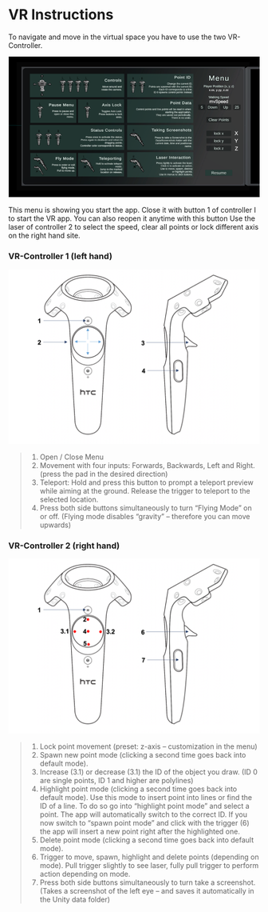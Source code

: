 
# VR Instructions

To navigate and move in the virtual space you have to use the two VR-Controller.

![VR_Instruction_3_Menu.png](doc/VR_Instruction_3_Menu.png)

This menu is showing you start the app. Close it with button 1 of controller I to start the VR app. You can also reopen it anytime with this button
Use the laser of controller 2 to select the speed, clear all points or lock different axis on the right hand site.


### VR-Controller 1 (left hand)

![VR_Instruction_1_Controller.png](doc/VR_Instruction_1_Controller.png)

> 1. Open / Close Menu
> 2. Movement with four inputs: Forwards, Backwards, Left and Right. (press the pad in the desired direction)
> 3. Teleport: Hold and press this button to prompt a teleport preview while aiming at the ground. Release the trigger to teleport to the selected location.
> 4. Press both side buttons simultaneously to turn “Flying Mode” on or off. (Flying mode disables “gravity” – therefore you can move upwards)


### VR-Controller 2 (right hand)

![VR_Instruction_2_Controller.png](doc/VR_Instruction_2_Controller.png)

> 1. Lock point movement (preset: z-axis – customization in the menu)
> 2. Spawn new point mode (clicking a second time goes back into default mode).
> 3. Increase (3.1) or decrease (3.1) the ID of the object you draw. (ID 0 are single points, ID 1 and higher are polylines)
> 4. Highlight point mode (clicking a second time goes back into default mode).
Use this mode to insert point into lines or find the ID of a line. To do so go into “highlight point mode” and select a point. The app will automatically switch to the correct ID. If you now switch to “spawn point mode” and click with the trigger (6) the app will insert a new point right after the highlighted one.
> 5. Delete point mode (clicking a second time goes back into default mode).
> 6. Trigger to move, spawn, highlight and delete points (depending on mode). Pull trigger slightly to see laser, fully pull trigger to perform action depending on mode.
> 7. Press both side buttons simultaneously to turn take a screenshot. (Takes a screenshot of the left eye – and saves it automatically in the Unity data folder)
